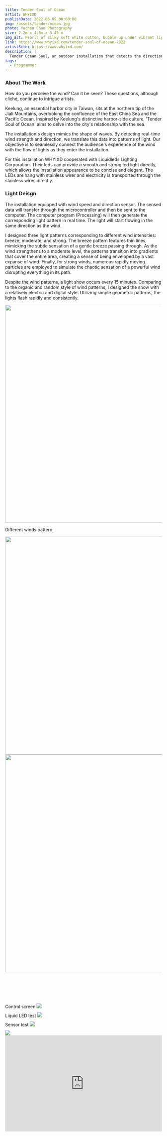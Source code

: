 ```yaml
---
title: Tender Soul of Ocean
artist: WHYIXD
publishDate: 2022-06-09 00:00:00
img: /assets/tender/ocean.jpg
photo: Yuchen Chao Photography
size: 7.2m x 4.8m x 3.45 m
img_alt: Pearls of silky soft white cotton, bubble up under vibrant lighting
link: https://www.whyixd.com/tender-soul-of-ocean-2022
artistSite: https://www.whyixd.com/
description: |
  Tender Ocean Soul, an outdoor installation that detects the direction and strength of the wind, converting it into real-time light patterns. It utilizes a new type of liquid LED to provide evenly distributed light. A light show occurs every 15 minutes.
tags:
  - Programmer
---
```


<style>
  .gallery{
  display:grid;
  gap:10px;
  grid-template-columns:repeat(auto-fit,minmax(260px,1fr));
  grid-auto-flow: dense;

}
    .embed-container {
      --video--width: 1084;
      --video--height: 666;

      position: relative;
      padding-bottom: calc(var(--video--height) / var(--video--width) * 100%); /* 41.66666667% */
      overflow: hidden;
      max-width: 100%;
      background: black;
    }

    .embed-container iframe,
    .embed-container object,
    .embed-container embed {
      position: absolute;
      top: 0;
      left: 0;
      width: 100%;
      height: 100%;
    }

</style>

### About The Work

How do you perceive the wind? Can it be seen? These questions, although cliché, continue to intrigue artists.

Keelung, an essential harbor city in Taiwan, sits at the northern tip of the Jiali Mountains, overlooking the confluence of the East China Sea and the Pacific Ocean. Inspired by Keelung's distinctive harbor-side culture, 'Tender Soul of Ocean' aims to delve into the city's relationship with the sea.

The installation's design mimics the shape of waves. By detecting real-time wind strength and direction, we translate this data into patterns of light. Our objective is to seamlessly connect the audience's experience of the wind with the flow of lights as they enter the installation.

For this installation WHYIXD cooperated with Liquidleds Lighting Corporation. Their leds can provide a smooth and strong led light directly, which allows the installation appearance to be concise and elegant. The LEDs are hang with stainless wirer and electricity is transported through the stainless wires directly.

### Light Deisgn

The installation equipped with wind speed and direction sensor. The sensed data will transfer through the microcontroller and then be sent to the computer. The computer program (Processing) will then generate the corresponding light pattern in real time. The light will start flowing in the same direction as the wind.

I designed three light patterns corresponding to different wind intensities: breeze, moderate, and strong. The breeze pattern features thin lines, mimicking the subtle sensation of a gentle breeze passing through. As the wind strengthens to a moderate level, the patterns transition into gradients that cover the entire area, creating a sense of being enveloped by a vast expanse of wind. Finally, for strong winds, numerous rapidly moving particles are employed to simulate the chaotic sensation of a powerful wind disrupting everything in its path.

Despite the wind patterns, a light show occurs every 15 minutes. Comparing to the organic and random style of wind patterns, I designed the show with a relatively electric and digital style. Utilizing simple geometric patterns, the lights flash rapidly and consistently.

<div class="array">
  <div class="arrayItem"  >
    <img src="/assets/tender/wind1.jpg" style="width:700px;"/>
    <p>Different winds pattern.</p>
  </div>
    <div class="arrayItem" >
    <img src="/assets/tender/wind2.jpg" style="width:700px;"/>
  </div>
    <div class="arrayItem" >
    <img src="/assets/tender/wind3.jpg" style="width:700px;"/>
  </div>

</div>
<div class="gallery" style="    margin-top:100px;">

<div class="width withTitle">
<span class="imgTitle">Control screen</span>
<img style=""src="/assets/tender/control.jpg">

</div>

<div class="height withTitle" >
<span class="imgTitle">Liquid LED test</span>
<img src="/assets/tender/light.jpg">

</div>
<div class="height  withTitle">
<span class="imgTitle">Sensor test</span>
  <img src="/assets/tender/sensor.gif">

  </div>

  <div class="width">
<img src="/assets/tender/ocean1.jpg">
</div>

</div>
<div class='embed-container'>
<iframe src="https://player.vimeo.com/video/726610150?h=3646606fd&autoplay=1&muted=1"  frameborder="0"  allow="autoplay; fullscreen; picture-in-picture" allowfullscreen></iframe>
</div>
